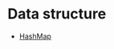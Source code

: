 # Data structure


- [HashMap](https://github.com/sdaf47/go-knowledge-base/tree/master/data_structures/data_structures/hashmap)
